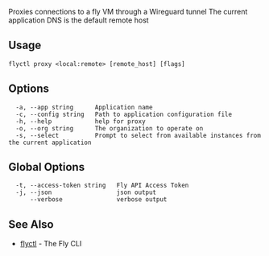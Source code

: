 Proxies connections to a fly VM through a Wireguard tunnel The current application DNS is the default remote host

## Usage
~~~
flyctl proxy <local:remote> [remote_host] [flags]
~~~

## Options

~~~
  -a, --app string      Application name
  -c, --config string   Path to application configuration file
  -h, --help            help for proxy
  -o, --org string      The organization to operate on
  -s, --select          Prompt to select from available instances from the current application
~~~

## Global Options

~~~
  -t, --access-token string   Fly API Access Token
  -j, --json                  json output
      --verbose               verbose output
~~~

## See Also

* [flyctl](/docs/flyctl/help/)	 - The Fly CLI

